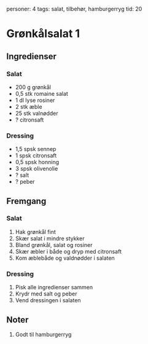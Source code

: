 personer: 4
tags: salat, tilbehør, hamburgerryg
tid: 20

# Grønkålsalat 1

## Ingredienser
### Salat
  - 200 g grønkål
  - 0,5 stk romaine salat
  - 1 dl lyse rosiner
  - 2 stk æble
  - 25 stk valnødder
  - ? citronsaft

### Dressing
  - 1,5 spsk sennep
  - 1 spsk citronsaft
  - 0,5 spsk honning
  - 3 spsk olivenolie
  - ? salt
  - ? peber

## Fremgang
### Salat
  1. Hak grønkål fint
  2. Skær salat i mindre stykker
  3. Bland grønkål, salat og rosiner
  4. Skær æbler i både og dryp med citronsaft
  5. Kom æblebåde og valdnødder i salaten

### Dressing
  1. Pisk alle ingredienser sammen
  2. Krydr med salt og peber
  3. Vend dressingen i salaten

## Noter
  1. Godt til hamburgerryg
